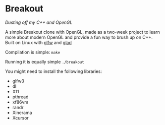 # Breakout
_Dusting off my C++ and OpenGL_

A simple Breakout clone with OpenGL, made as a two-week project to learn more about modern OpenGL and provide a fun way to brush up on C++. 
Built on Linux with [glfw](https://www.glfw.org/) and [glad](https://glad.dav1d.de/)

Compilation is simple:
`make`

Running it is equally simple
`./breakout`

You might need to install the following libraries:
- glfw3 
- dl 
- X11 
- pthread 
- xf86vm 
- randr
- Xinerama
- Xcursor
